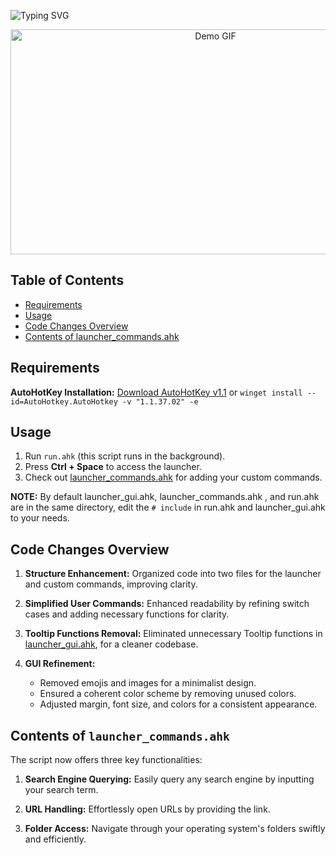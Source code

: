 ![Typing SVG](https://readme-typing-svg.herokuapp.com?font=JetBrainsMono&weight=700&size=85&duration=3000&pause=1500&center=true&vCenter=true&random=false&width=2500&height=90&lines=%3E+ahk_launcher;a+minimal+fork+of+plul%2FPublic-AutoHotKey-Scripts)

<p align="center"><img src="https://github.com/dpi0/ahk_launcher/raw/master/demo.gif" width="640" height="360" alt="Demo GIF"/></p>

## Table of Contents
- [Requirements](#requirements)
- [Usage](#usage)
- [Code Changes Overview](#code-changes-overview)
- [Contents of launcher_commands.ahk](#contents-of-launcher_commandsahk)

## Requirements
**AutoHotKey Installation:** [Download AutoHotKey v1.1](https://www.autohotkey.com/download/ahk-install.exe) or `winget install --id=AutoHotkey.AutoHotkey -v "1.1.37.02" -e`

## Usage
1. Run `run.ahk` (this script runs in the background).
2. Press **Ctrl + Space** to access the launcher.
3. Check out [launcher_commands.ahk](https://github.com/dpi0/ahk_launcher/blob/8c5ed0215d8b56ba0e061dfaa9cd19eb452501a8/launcher_commands.ahk) for adding your custom commands.

**NOTE:** By default launcher_gui.ahk, launcher_commands.ahk , and run.ahk are in the same directory, edit the `# include` in run.ahk and launcher_gui.ahk to your needs.


## Code Changes Overview
1. **Structure Enhancement:** Organized code into two files for the launcher and custom commands, improving clarity.

2. **Simplified User Commands:** Enhanced readability by refining switch cases and adding necessary functions for clarity.

3. **Tooltip Functions Removal:** Eliminated unnecessary Tooltip functions in [launcher_gui.ahk](https://github.com/dpi0/ahk_launcher/blob/8c5ed0215d8b56ba0e061dfaa9cd19eb452501a8/launcher_gui.ahk), for a cleaner codebase.

4. **GUI Refinement:**
   - Removed emojis and images for a minimalist design.
   - Ensured a coherent color scheme by removing unused colors.
   - Adjusted margin, font size, and colors for a consistent appearance.

## Contents of `launcher_commands.ahk`
The script now offers three key functionalities:

1. **Search Engine Querying:** Easily query any search engine by inputting your search term.

2. **URL Handling:** Effortlessly open URLs by providing the link.   

3. **Folder Access:** Navigate through your operating system's folders swiftly and efficiently.
